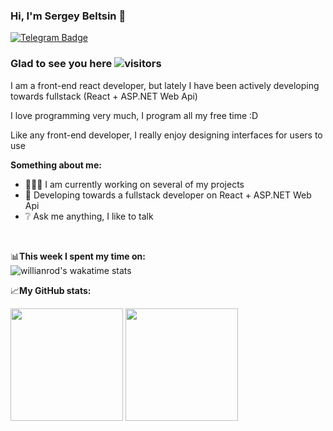 ### Hi, I'm Sergey Beltsin :wave:  
[![Telegram Badge](https://img.shields.io/badge/-Telegram-0088cc?style=flat-square&logo=Telegram&logoColor=white)](https://t.me/SergeyBeltsin)  
### Glad to see you here ![visitors](https://visitor-badge.glitch.me/badge?page_id=Sergey-Beltsin.Sergey-Beltsin)
I am a front-end react developer, but lately I have been actively developing towards fullstack (React + ASP.NET Web Api)  

I love programming very much, I program all my free time :D  

Like any front-end developer, I really enjoy designing interfaces for users to use  

**Something about me:**  
- 👨🏻‍💻 I am currently working on several of my projects
- :rocket: Developing towards a fullstack developer on React + ASP.NET Web Api
- :grey_question: Ask me anything, I like to talk  

</br>

📊**This week I spent my time on:**  
![willianrod's wakatime stats](https://github-readme-stats.vercel.app/api/wakatime?username=SergeyBeltsin)  

📈**My GitHub stats:**  
<p>
  <img height="180em" src="https://github-readme-stats.vercel.app/api?username=Sergey-Beltsin&show_icons=true&hide_border=true&&count_private=true&include_all_commits=true" />
  <img height="180em" src="https://github-readme-stats.vercel.app/api/top-langs/?username=Sergey-Beltsin&exclude_repo=KNN-Image-Classification&show_icons=true&hide_border=true&layout=compact&langs_count=8"/>
</p>
